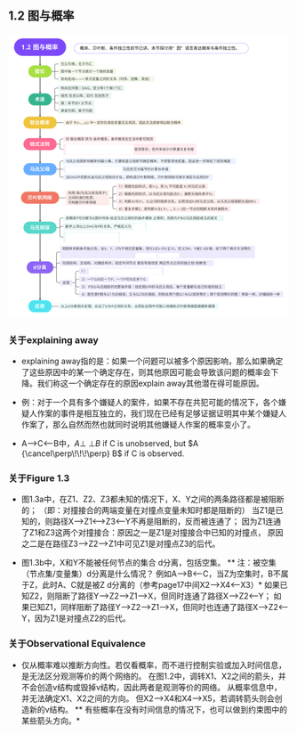 ## 1.2 图与概率

![概念串联](1.2图与概率.svg)

### 关于explaining away

* explaining away指的是：如果一个问题可以被多个原因影响，那么如果确定了这些原因中的某一个确定存在，则其他原因可能会导致该问题的概率会下降。我们称这一个确定存在的原因explain away其他潜在得可能原因。

* 例：对于一个具有多个嫌疑人的案件，如果不存在共犯可能的情况下，各个嫌疑人作案的事件是相互独立的，我们现在已经有足够证据证明其中某个嫌疑人作案了，那么自然而然也就同时说明其他嫌疑人作案的概率变小了。
* A—>C<—B中，$A {\perp\!\!\!\perp} B$ if C is unobserved, but $A {\cancel\perp\!\!\!\perp} B$ if C is observed.



### 关于Figure 1.3

* 图1.3a中，在Z1、Z2、Z3都未知的情况下，X、Y之间的两条路径都是被阻断的；
  （即：对撞接合的两端变量在对撞点变量未知时都是阻断的）
  当Z1是已知的，则路径X—>Z1<—>Z3<—Y不再是阻断的，反而被连通了；
  因为Z1连通了Z1和Z3这两个对撞接合：原因之一是Z1是对撞接合中已知的对撞点，
  原因之二是在路径Z3—>Z2—>Z1中可见Z1是对撞点Z3的后代。 
  
* 图1.3b中，X和Y不能被任何节点的集合 d分离，包括空集。
  ** 注：被空集（节点集/变量集）d分离是什么情况？
  例如A—>B<—C，当Z为空集时，B不属于Z，此时A、C就是被Z  d分离的（参考page17中间X2—>X4<—X3）*
  如果已知Z2，则阻断了路径Y—>Z2—>Z1—>X，但同时连通了路径X—>Z2<—Y；
  如果已知Z1，同样阻断了路径Y—>Z2—>Z1—>X，但同时也连通了路径X—>Z2<—Y，因为Z1是对撞点Z2的后代。
  
  

### 关于Observational Equivalence

* 仅从概率难以推断方向性。若仅看概率，而不进行控制实验或加入时间信息，是无法区分观测等价的两个网络的。
  在图1.2中，调转X1、X2之间的箭头，并不会创造v结构或毁掉v结构，因此两者是观测等价的网络。
  从概率信息中，并无法确定X1、X2之间的方向。
  但X2—>X4和X4—>X5，若调转箭头则会创造新的v结构。
  ** 有些概率在没有时间信息的情况下，也可以做到约束图中的某些箭头方向。*